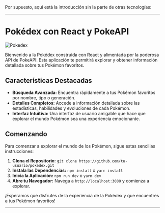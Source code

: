 Por supuesto, aquí está la introducción sin la parte de otras tecnologías:

---

# Pokédex con React y PokeAPI

![Pokedex]([pokedex-image.png](https://cdn.worldvectorlogo.com/logos/pokemon-23.svg))

Bienvenido a la Pokédex construida con React y alimentada por la poderosa API de PokeAPI. Esta aplicación te permitirá explorar y obtener información detallada sobre tus Pokémon favoritos.

## Características Destacadas

- **Búsqueda Avanzada:** Encuentra rápidamente a tus Pokémon favoritos por nombre, tipo o generación.
- **Detalles Completos:** Accede a información detallada sobre las estadísticas, habilidades y evoluciones de cada Pokémon.
- **Interfaz Intuitiva:** Una interfaz de usuario amigable que hace que explorar el mundo Pokémon sea una experiencia emocionante.

## Comenzando

Para comenzar a explorar el mundo de los Pokémon, sigue estas sencillas instrucciones:

1. **Clona el Repositorio:** `git clone https://github.com/tu-usuario/pokedex.git`
2. **Instala las Dependencias:** `npm install` o `yarn install`
3. **Inicia la Aplicación:** `npm run dev` o `yarn dev`
4. **Abre tu Navegador:** Navega a `http://localhost:3000` y comienza a explorar.

¡Esperamos que disfrutes de la experiencia de la Pokédex y que encuentres a tus Pokémon favoritos!

---
